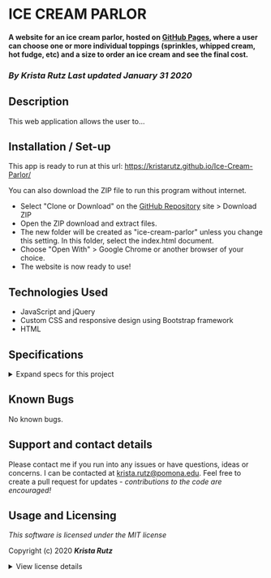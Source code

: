 # ICE CREAM PARLOR

#### A website for an ice cream parlor, hosted on [GitHub Pages](https://kristarutz.github.io/Ice-Cream-Parlor/), where a user can choose one or more individual toppings (sprinkles, whipped cream, hot fudge, etc) and a size to order an ice cream and see the final cost.


### _By **Krista Rutz** Last updated January 31 2020_

## Description

This web application allows the user to...

## Installation / Set-up

This app is ready to run at this url:
https://kristarutz.github.io/Ice-Cream-Parlor/

You can also download the ZIP file to run this program without internet.
* Select "Clone or Download" on the [GitHub Repository](https://github.com/KristaRutz/Ice-Cream-Parlor.git) site > Download ZIP
* Open the ZIP download and extract files.
* The new folder will be created as "ice-cream-parlor" unless you change this setting. In this folder, select the index.html document.
* Choose "Open With" > Google Chrome or another browser of your choice.
* The website is now ready to use!

## Technologies Used

* JavaScript and jQuery
* Custom CSS and responsive design using Bootstrap framework
* HTML

## Specifications
<details>
  <summary>Expand specs for this project</summary>

* **Spec**: The program returns an error message when the inputted number is out of range.
  * **Input**: "-4"
  * **Output**: "Value must be greater than or equal to 0."  
  
* **Spec**: The program returns a range of numbers from 0 to the users inputted number
  * **Input**: "4"
  * **Output**: "0, 1, 2, 3, 4"
* **Spec**: The program can be re-used to show new results
  * **Input**: "4" => GO , "2" => GO
  * **Output**: "0, 1, 2, 3, 4" => "0, 1, 2"
* **Spec**: The program returns "I'm sorry Dave, I'm afraid I can't do that" in place of numbers that contain the digit "3"
  * **Input**: "4"
  * **Output**: "0, 1, 2, "I'm sorry Dave, I'm afraid I can't do that", 4"
* **Spec**: The program returns "Boop!" in place of numbers that contain the digit "2"
  * **Input**: "4"
  * **Output**: "0, 1, "Boop!", "I'm sorry Dave, I'm afraid I can't do that", 4"
* **Spec**: The program returns "Beep!" in place of numbers that contain the digit "1"
  * **Input**: "4"
  * **Output**: "0, "Beep!", "Boop!", "I'm sorry Dave, I'm afraid I can't do that", 4"
* **Spec**: The program allows the user to reset the form
  * **Input**: Clicks reset
  * **Output**: Form is reset and the output display is empty
#### Further Exploration
* **Spec**: The program will allow the user to enter "game mode"
  * **Input**: Click Game mode
  * **Output**: Game mode is toggled.
* **Spec**: "Game mode" brings up buttons for the user to choose from
  * **Input**: "Toggle Game mode"
  * **Output**: Button selection is displayed: #, beep, boop, "sorry"
* **Spec**: The program displays "0" and outputs true when user selects 0.
  * **Input**: "0"
  * **Output**: "correct"
* **Spec**: The program displays "0" and outputs false when user selects !0.
  * **Input**: "Beep!"
  * **Output**: "Beep!"
* **Spec**: The program displays "1" when user clicks next.
  * **Input**: Clicks next
  * **Output**: Game display reset & next "number" appears
* **Spec**: The program displays "1" and outputs true when user selects "beep".
  * **Input**: "beep"
  * **Output**: "correct"
* **Spec**: The program displays "1" and outputs false when user selects "1".
  * **Input**: "1"
  * **Output**: "wrong"
* **Spec**: The program displays "2" and outputs true when user selects "boop".
  * **Input**: "boop"
  * **Output**: "correct"
* **Spec**: The program displays "2" and outputs false when user selects "2" or "beep".
  * **Input**: "2"
  * **Output**: "wrong"
* **Spec**: The program displays lives and levels. False levels cause loss of life
  * **Input**: Incorrect answer
  * **Output**: Lives--
</details>

## Known Bugs

No known bugs.

## Support and contact details

Please contact me if you run into any issues or have questions, ideas or concerns.  I can be contacted at <krista.rutz@pomona.edu>. Feel free to create a pull request for updates - _contributions to the code are encouraged!_

## Usage and Licensing

*This software is licensed under the MIT license*

Copyright (c) 2020 **_Krista Rutz_**

<details>
  <summary>View license details</summary>

Permission is hereby granted, free of charge, to any person obtaining a copy of this software and associated documentation files (the "Software"), to deal in the Software without restriction, including without limitation the rights to use, copy, modify, merge, publish, distribute, sublicense, and/or sell copies of the Software, and to permit persons to whom the Software is furnished to do so, subject to the following conditions:

The above copyright notice and this permission notice shall be included in all copies or substantial portions of the Software.

THE SOFTWARE IS PROVIDED "AS IS", WITHOUT WARRANTY OF ANY KIND, EXPRESS OR IMPLIED, INCLUDING BUT NOT LIMITED TO THE WARRANTIES OF MERCHANTABILITY, FITNESS FOR A PARTICULAR PURPOSE AND NONINFRINGEMENT. IN NO EVENT SHALL THE AUTHORS OR COPYRIGHT HOLDERS BE LIABLE FOR ANY CLAIM, DAMAGES OR OTHER LIABILITY, WHETHER IN AN ACTION OF CONTRACT, TORT OR OTHERWISE, ARISING FROM, OUT OF OR IN CONNECTION WITH THE SOFTWARE OR THE USE OR OTHER DEALINGS IN THE SOFTWARE.
</details>